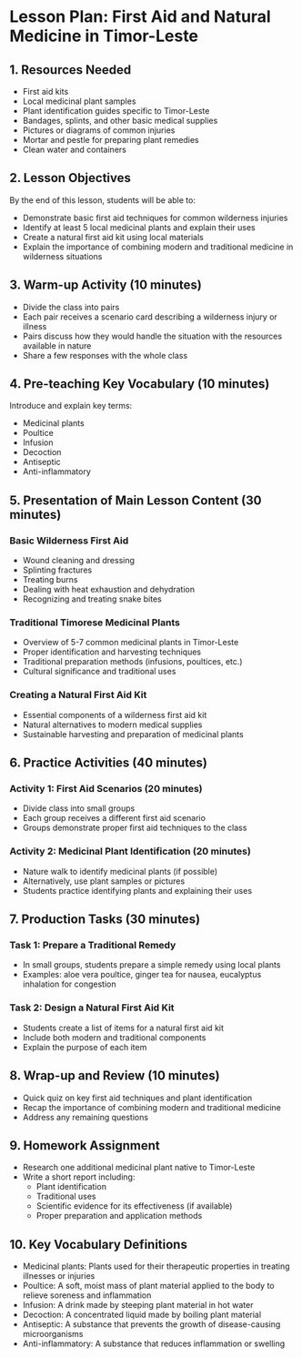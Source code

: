 # Lesson Plan: First Aid and Natural Medicine in Timor-Leste

## 1. Resources Needed

- First aid kits
- Local medicinal plant samples
- Plant identification guides specific to Timor-Leste
- Bandages, splints, and other basic medical supplies
- Pictures or diagrams of common injuries
- Mortar and pestle for preparing plant remedies
- Clean water and containers

## 2. Lesson Objectives

By the end of this lesson, students will be able to:
- Demonstrate basic first aid techniques for common wilderness injuries
- Identify at least 5 local medicinal plants and explain their uses
- Create a natural first aid kit using local materials
- Explain the importance of combining modern and traditional medicine in wilderness situations

## 3. Warm-up Activity (10 minutes)

- Divide the class into pairs
- Each pair receives a scenario card describing a wilderness injury or illness
- Pairs discuss how they would handle the situation with the resources available in nature
- Share a few responses with the whole class

## 4. Pre-teaching Key Vocabulary (10 minutes)

Introduce and explain key terms:
- Medicinal plants
- Poultice
- Infusion
- Decoction
- Antiseptic
- Anti-inflammatory

## 5. Presentation of Main Lesson Content (30 minutes)

### Basic Wilderness First Aid
- Wound cleaning and dressing
- Splinting fractures
- Treating burns
- Dealing with heat exhaustion and dehydration
- Recognizing and treating snake bites

### Traditional Timorese Medicinal Plants
- Overview of 5-7 common medicinal plants in Timor-Leste
- Proper identification and harvesting techniques
- Traditional preparation methods (infusions, poultices, etc.)
- Cultural significance and traditional uses

### Creating a Natural First Aid Kit
- Essential components of a wilderness first aid kit
- Natural alternatives to modern medical supplies
- Sustainable harvesting and preparation of medicinal plants

## 6. Practice Activities (40 minutes)

### Activity 1: First Aid Scenarios (20 minutes)
- Divide class into small groups
- Each group receives a different first aid scenario
- Groups demonstrate proper first aid techniques to the class

### Activity 2: Medicinal Plant Identification (20 minutes)
- Nature walk to identify medicinal plants (if possible)
- Alternatively, use plant samples or pictures
- Students practice identifying plants and explaining their uses

## 7. Production Tasks (30 minutes)

### Task 1: Prepare a Traditional Remedy
- In small groups, students prepare a simple remedy using local plants
- Examples: aloe vera poultice, ginger tea for nausea, eucalyptus inhalation for congestion

### Task 2: Design a Natural First Aid Kit
- Students create a list of items for a natural first aid kit
- Include both modern and traditional components
- Explain the purpose of each item

## 8. Wrap-up and Review (10 minutes)

- Quick quiz on key first aid techniques and plant identification
- Recap the importance of combining modern and traditional medicine
- Address any remaining questions

## 9. Homework Assignment

- Research one additional medicinal plant native to Timor-Leste
- Write a short report including:
  - Plant identification
  - Traditional uses
  - Scientific evidence for its effectiveness (if available)
  - Proper preparation and application methods

## 10. Key Vocabulary Definitions

- Medicinal plants: Plants used for their therapeutic properties in treating illnesses or injuries
- Poultice: A soft, moist mass of plant material applied to the body to relieve soreness and inflammation
- Infusion: A drink made by steeping plant material in hot water
- Decoction: A concentrated liquid made by boiling plant material
- Antiseptic: A substance that prevents the growth of disease-causing microorganisms
- Anti-inflammatory: A substance that reduces inflammation or swelling